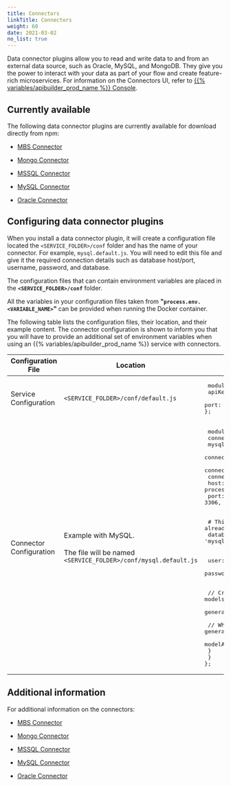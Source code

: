 ```yaml
---
title: Connectors
linkTitle: Connectors
weight: 60
date: 2021-03-02
no_list: true
---
```


Data connector plugins allow you to read and write data to and from an external data source, such as Oracle, MySQL, and MongoDB. They give you the power to interact with your data as part of your flow and create feature-rich microservices. For information on the Connectors UI, refer to [{{% variables/apibuilder_prod_name %}} Console](/docs/developer_guide/console/#connectors).

## Currently available

The following data connector plugins are currently available for download directly from npm:

* [MBS Connector](/docs/developer_guide/connectors/mbs_connector/)

* [Mongo Connector](/docs/developer_guide/connectors/mongo_connector/)

* [MSSQL Connector](/docs/developer_guide/connectors/mssql_connector/)

* [MySQL Connector](/docs/developer_guide/connectors/mysql_connector/)

* [Oracle Connector](/docs/developer_guide/connectors/oracle_connector/)

## Configuring data connector plugins

When you install a data connector plugin, it will create a configuration file located the `<SERVICE_FOLDER>/conf` folder and has the name of your connector. For example, `mysql.default.js`. You will need to edit this file and give it the required connection details such as database host/port, username, password, and database.

The configuration files that can contain environment variables are placed in the **`<SERVICE_FOLDER>/conf`** folder.

All the variables in your configuration files taken from **"`process.env.<VARIABLE_NAME>`"** can be provided when running the Docker container.

The following table lists the configuration files, their location, and their example content. The connector configuration is shown to inform you that you will have to provide an additional set of environment variables when using an {{% variables/apibuilder_prod_name %}} service with connectors.

| Configuration File | Location | Example |
| --- | --- | --- |
| Service Configuration | `<SERVICE_FOLDER>/conf/default.js` | <pre> module.exports = {<br /> apiKey: process.env.APIKEY<br /> port: parseInt(process.env.PORT) &#x7c;&#x7c; 8080<br />}; </pre> |
| Connector Configuration | Example with MySQL.<br /><br />The file will be named `<SERVICE_FOLDER>/conf/mysql.default.js` | <pre> module.exports = {<br />  connectors: {<br />    mysql: {<br />      connector: '@axway/api-builder-plugin-dc-mysql',<br />      connectionPooling: true,<br />      connectionLimit: 10,<br />      host: process.env.MYSQL_HOST &#x7c;&#x7c; 'localhost',<br />      port: 3306,<br /> <br /> <br />    # This could be set to mysql since this is already available database  by default<br />      database: 'mysql',<br /> <br /> <br />      user: process.env.MYSQL_USER,<br />      password: process.env.MYSQL_PASSWORD,<br /> <br /> <br />      // Create models based on your schema that can be used in your API.<br />      generateModelsFromSchema: true,<br /> <br />      // Whether or not to generate APIs based on the methods in generated models.<br />      modelAutogen: false<br />    }<br />  }<br />}; </pre> |

## Additional information

For additional information on the connectors:

* [MBS Connector](/docs/developer_guide/connectors/mbs_connector/)

* [Mongo Connector](/docs/developer_guide/connectors/mongo_connector/)

* [MSSQL Connector](/docs/developer_guide/connectors/mssql_connector/)

* [MySQL Connector](/docs/developer_guide/connectors/mysql_connector/)

* [Oracle Connector](/docs/developer_guide/connectors/oracle_connector/)
